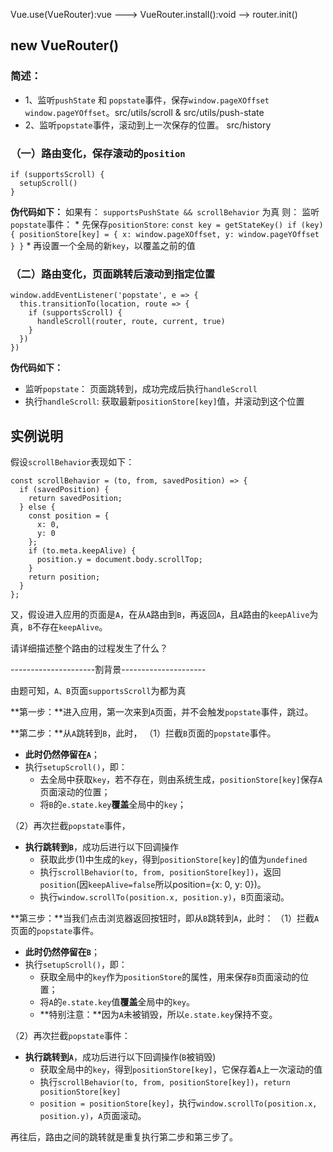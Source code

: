 
Vue.use(VueRouter):vue ---> VueRouter.install():void --> router.init()


## new VueRouter()

### 简述：
* 1、监听`pushState` 和 `popstate`事件，保存`window.pageXOffset window.pageYOffset`。src/utils/scroll & src/utils/push-state
* 2、监听`popstate`事件，滚动到上一次保存的位置。 src/history

### （一）路由变化，保存滚动的`position`

````
if (supportsScroll) {
  setupScroll()
}
````
**伪代码如下：**
如果有：
  `supportsPushState && scrollBehavior` 为真
则：
  监听`popstate`事件：
    * 先保存`positionStore`:
      ````
      const key = getStateKey()
      if (key) {
        positionStore[key] = {
          x: window.pageXOffset,
          y: window.pageYOffset
        }
      }
      ````
    * 再设置一个全局的新`key`，以覆盖之前的值

### （二）路由变化，页面跳转后滚动到指定位置
````
window.addEventListener('popstate', e => {
  this.transitionTo(location, route => {
    if (supportsScroll) {
      handleScroll(router, route, current, true)
    }
  })
})
````
**伪代码如下：**
  * 监听`popstate`：
    页面跳转到，成功完成后执行`handleScroll`
  * 执行`handleScroll`:
    获取最新`positionStore[key]`值，并滚动到这个位置


## 实例说明
假设`scrollBehavior`表现如下：
````
const scrollBehavior = (to, from, savedPosition) => {
  if (savedPosition) {
    return savedPosition;
  } else {
    const position = {
      x: 0,
      y: 0
    };
    if (to.meta.keepAlive) {
      position.y = document.body.scrollTop;
    }
    return position;
  }
};
````
又，假设进入应用的页面是`A`，在从`A`路由到`B`，再返回`A`，且`A`路由的`keepAlive`为真，`B`不存在`keepAlive`。

请详细描述整个路由的过程发生了什么？

---------------------割背景---------------------

由题可知，`A、B`页面`supportsScroll`为都为真

**第一步：**进入应用，第一次来到`A`页面，并不会触发`popstate`事件，跳过。

**第二步：**从`A`跳转到`B`，此时，
（1）拦截`B`页面的`popstate`事件。
  * **此时仍然停留在`A`**；
  * 执行`setupScroll()`，即：
    * 去全局中获取`key`，若不存在，则由系统生成，`positionStore[key]`保存`A`页面滚动的位置；
    * 将`B`的`e.state.key`**覆盖**全局中的`key`；

（2）再次拦截`popstate`事件，
  * **执行跳转到`B`**，成功后进行以下回调操作
    * 获取此步(1)中生成的`key`，得到`positionStore[key]`的值为`undefined`
    * 执行`scrollBehavior(to, from, positionStore[key])`，返回`position`(因`keepAlive=false`所以position={x: 0, y: 0})。
    * 执行`window.scrollTo(position.x, position.y)`，`B`页面滚动。

**第三步：**当我们点击浏览器返回按钮时，即从`B`跳转到`A`，此时：
（1）拦截`A`页面的`popstate`事件。
  * **此时仍然停留在`B`**；
  * 执行`setupScroll()`，即：
    * 获取全局中的`key`作为`positionStore`的属性，用来保存`B`页面滚动的位置；
    * 将`A`的`e.state.key`值**覆盖**全局中的`key`。
    * **特别注意：**因为`A`未被销毁，所以`e.state.key`保持不变。

（2）再次拦截`popstate`事件：
  * **执行跳转到`A`**，成功后进行以下回调操作(`B`被销毁)
    * 获取全局中的`key`，得到`positionStore[key]`，它保存着`A`上一次滚动的值
    * 执行`scrollBehavior(to, from, positionStore[key])`，`return positionStore[key]`
    * `position = positionStore[key]`，执行`window.scrollTo(position.x, position.y)`，`A`页面滚动。

再往后，路由之间的跳转就是重复执行第二步和第三步了。
